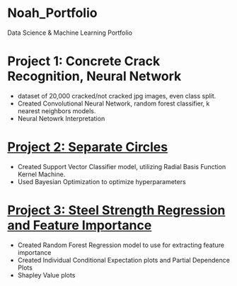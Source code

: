 # Noah_Portfolio
Data Science &amp; Machine Learning Portfolio

# Project 1: Concrete Crack Recognition, Neural Network
* dataset of 20,000 cracked/not cracked jpg images, even class split.
* Created Convolutional Neural Network, random forest classifier, k nearest neighbors models.
* Neural Netowrk Interpretation 

# [Project 2: Separate Circles](https://github.com/Noah-15g/Noah_Portfolio/blob/e8e6d42402d052dbea9a5375d03dfac2e9ea723f/Separate_Circles.ipynb)
* Created Support Vector Classifier model, utilizing Radial Basis Function Kernel Machine.
* Used Bayesian Optimization to optimize hyperparameters

# [Project 3: Steel Strength Regression and Feature Importance]()
* Created Random Forest Regression model to use for extracting feature importance 
* Created Individual Conditional Expectation plots and Partial Dependence Plots 
* Shapley Value plots
